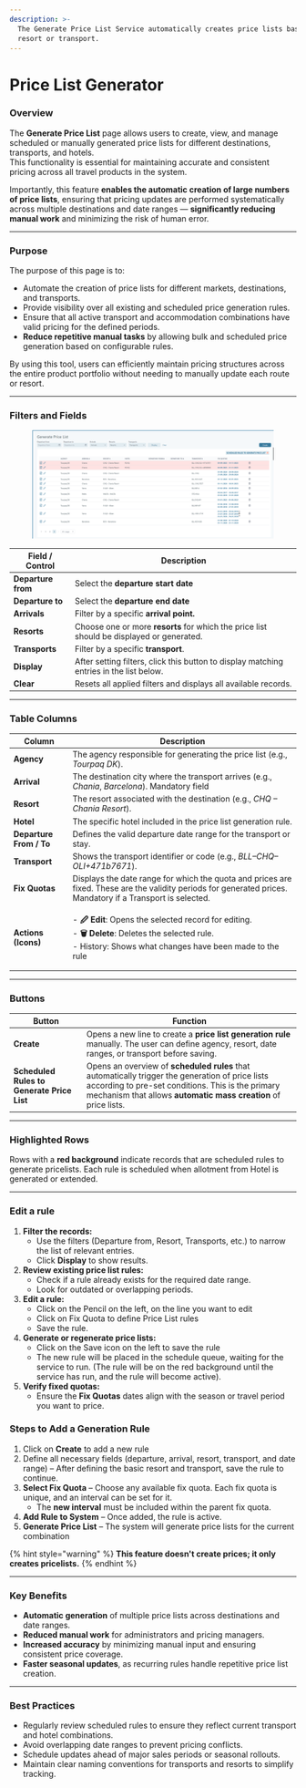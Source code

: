 ```yaml
---
description: >-
  The Generate Price List Service automatically creates price lists based on a
  resort or transport.
---
```


# Price List Generator

### **Overview**

The **Generate Price List** page allows users to create, view, and manage scheduled or manually generated price lists for different destinations, transports, and hotels.\
This functionality is essential for maintaining accurate and consistent pricing across all travel products in the system.

Importantly, this feature **enables the automatic creation of large numbers of price lists**, ensuring that pricing updates are performed systematically across multiple destinations and date ranges — **significantly reducing manual work** and minimizing the risk of human error.

***

### **Purpose**

The purpose of this page is to:

* Automate the creation of price lists for different markets, destinations, and transports.
* Provide visibility over all existing and scheduled price generation rules.
* Ensure that all active transport and accommodation combinations have valid pricing for the defined periods.
* **Reduce repetitive manual tasks** by allowing bulk and scheduled price generation based on configurable rules.

By using this tool, users can efficiently maintain pricing structures across the entire product portfolio without needing to manually update each route or resort.

***

### **Filters and Fields**

<figure><img src=".gitbook/assets/image (1) (1) (1) (1).png" alt=""><figcaption></figcaption></figure>

| **Field / Control** | **Description**                                                                           |
| ------------------- | ----------------------------------------------------------------------------------------- |
| **Departure from**  | Select the **departure start date**                                                       |
| **Departure to**    | Select the **departure end date**                                                         |
| **Arrivals**        | Filter by a specific **arrival point.**                                                   |
| **Resorts**         | Choose one or more **resorts** for which the price list should be displayed or generated. |
| **Transports**      | Filter by a specific **transport**.                                                       |
| **Display**         | After setting filters, click this button to display matching entries in the list below.   |
| **Clear**           | Resets all applied filters and displays all available records.                            |

***

### **Table Columns**

| **Column**              | **Description**                                                                                                                                                                                   |
| ----------------------- | ------------------------------------------------------------------------------------------------------------------------------------------------------------------------------------------------- |
| **Agency**              | The agency responsible for generating the price list (e.g., _Tourpaq DK_).                                                                                                                        |
| **Arrival**             | The destination city where the transport arrives (e.g., _Chania_, _Barcelona_). Mandatory field                                                                                                   |
| **Resort**              | The resort associated with the destination (e.g., _CHQ – Chania Resort_).                                                                                                                         |
| **Hotel**               | The specific hotel included in the price list generation rule.                                                                                                                                    |
| **Departure From / To** | Defines the valid departure date range for the transport or stay.                                                                                                                                 |
| **Transport**           | Shows the transport identifier or code (e.g., _BLL–CHQ–OLI+471b7671_).                                                                                                                            |
| **Fix Quotas**          | Displays the date range for which the quota and prices are fixed. These are the validity periods for generated prices. Mandatory if a Transport is selected.                                      |
| **Actions (Icons)**     | <p>- <strong>🖉 Edit</strong>: Opens the selected record for editing.<br>- <strong>🗑 Delete</strong>: Deletes the selected rule.<br>- History: Shows what changes have been made to the rule</p> |

***

### **Buttons**

| **Button**                                 | **Function**                                                                                                                                                                                                             |
| ------------------------------------------ | ------------------------------------------------------------------------------------------------------------------------------------------------------------------------------------------------------------------------ |
| **Create**                                 | Opens a new line to create a **price list generation rule** manually. The user can define agency, resort, date ranges, or transport before saving.                                                                       |
| **Scheduled Rules to Generate Price List** | Opens an overview of **scheduled rules** that automatically trigger the generation of price lists according to pre-set conditions. This is the primary mechanism that allows **automatic mass creation** of price lists. |

***

### **Highlighted Rows**

Rows with a **red background** indicate records that are scheduled rules to generate pricelists. Each rule is scheduled when allotment from Hotel is generated or extended.

***

### **Edit a rule**

1. **Filter the records:**
   * Use the filters (Departure from, Resort, Transports, etc.) to narrow the list of relevant entries.
   * Click **Display** to show results.
2. **Review existing price list rules:**
   * Check if a rule already exists for the required date range.
   * Look for outdated or overlapping periods.
3. **Edit a rule:**
   * Click on the Pencil on the left, on the line you want to edit
   * Click on Fix Quota to define Price List rules
   * Save the rule.
4. **Generate or regenerate price lists:**
   * Click on the Save icon on the left to save the rule
   * The new rule will be placed in the schedule queue, waiting for the service to run. (The rule will be on the red background until the service has run, and the rule will become active).
5. **Verify fixed quotas:**
   * Ensure the **Fix Quotas** dates align with the season or travel period you want to price.

### **Steps to Add a Generation Rule**

1. Click on **Create** to add a new rule
2. Define all necessary fields (departure, arrival, resort, transport, and date range)  – After defining the basic resort and transport, save the rule to continue.
3. **Select Fix Quota** – Choose any available fix quota. Each fix quota is unique, and an interval can be set for it.
   * The **new interval** must be included within the parent fix quota.
4. **Add Rule to System** – Once added, the rule is active.
5. **Generate Price List** – The system will generate price lists for the current combination&#x20;

{% hint style="warning" %}
**This feature doesn't create prices; it only creates pricelists.**
{% endhint %}

***

### **Key Benefits**

* **Automatic generation** of multiple price lists across destinations and date ranges.
* **Reduced manual work** for administrators and pricing managers.
* **Increased accuracy** by minimizing manual input and ensuring consistent price coverage.
* **Faster seasonal updates**, as recurring rules handle repetitive price list creation.

***

### **Best Practices**

* Regularly review scheduled rules to ensure they reflect current transport and hotel combinations.
* Avoid overlapping date ranges to prevent pricing conflicts.
* Schedule updates ahead of major sales periods or seasonal rollouts.
* Maintain clear naming conventions for transports and resorts to simplify tracking.
